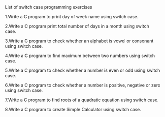 List of switch case programming exercises

1.Write a C program to print day of week name using switch case.

2.Write a C program print total number of days in a month using switch case.

3.Write a C program to check whether an alphabet is vowel or consonant using switch case.

4.Write a C program to find maximum between two numbers using switch case.

5.Write a C program to check whether a number is even or odd using switch case.

6.Write a C program to check whether a number is positive, negative or zero using switch case.

7.Write a C program to find roots of a quadratic equation using switch case.

8.Write a C program to create Simple Calculator using switch case.

